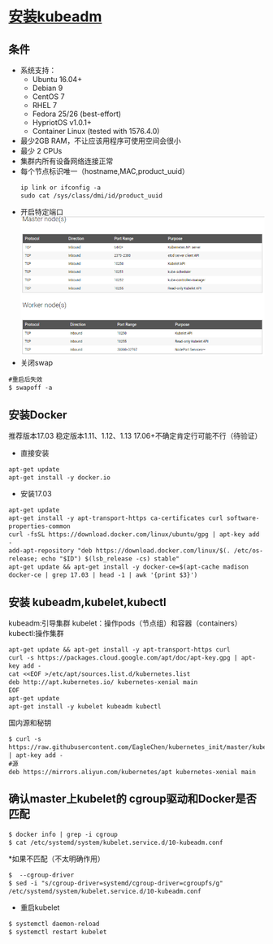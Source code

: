 # [安装kubeadm](https://kubernetes.io/docs/tasks/tools/install-kubeadm/)
## 条件
* 系统支持：
    * Ubuntu 16.04+
    * Debian 9
    * CentOS 7
    * RHEL 7
    * Fedora 25/26 (best-effort)
    * HypriotOS v1.0.1+
    * Container Linux (tested with 1576.4.0)
* 最少2GB RAM，不让应该用程序可使用空间会很小
* 最少 2 CPUs
* 集群内所有设备网络连接正常
* 每个节点标识唯一（hostname,MAC,product_uuid）
    ```
    ip link or ifconfig -a
    sudo cat /sys/class/dmi/id/product_uuid
    ```
* 开启特定端口 
![开启特定端口](./images/certain_port.png)
* 关闭swap
```
#重启后失效
$ swapoff -a 
```
## 安装Docker
推荐版本17.03
稳定版本1.11、1.12、1.13
17.06+不确定肯定行可能不行（待验证）
* 直接安装
```
apt-get update
apt-get install -y docker.io
```
* 安装17.03
```
apt-get update
apt-get install -y apt-transport-https ca-certificates curl software-properties-common
curl -fsSL https://download.docker.com/linux/ubuntu/gpg | apt-key add -
add-apt-repository "deb https://download.docker.com/linux/$(. /etc/os-release; echo "$ID") $(lsb_release -cs) stable"
apt-get update && apt-get install -y docker-ce=$(apt-cache madison docker-ce | grep 17.03 | head -1 | awk '{print $3}')
```
## 安装 kubeadm,kubelet,kubectl
kubeadm:引导集群
kubelet：操作pods（节点组）和容器（containers）
kubectl:操作集群
```
apt-get update && apt-get install -y apt-transport-https curl
curl -s https://packages.cloud.google.com/apt/doc/apt-key.gpg | apt-key add -
cat <<EOF >/etc/apt/sources.list.d/kubernetes.list
deb http://apt.kubernetes.io/ kubernetes-xenial main
EOF
apt-get update
apt-get install -y kubelet kubeadm kubectl
```
国内源和秘钥
```
$ curl -s https://raw.githubusercontent.com/EagleChen/kubernetes_init/master/kube_apt_key.gpg | apt-key add -
#源
deb https://mirrors.aliyun.com/kubernetes/apt kubernetes-xenial main
```
## 确认master上kubelet的 cgroup驱动和Docker是否匹配
```
$ docker info | grep -i cgroup
$ cat /etc/systemd/system/kubelet.service.d/10-kubeadm.conf
```
*如果不匹配（不太明确作用）
```
$  --cgroup-driver 
$ sed -i "s/cgroup-driver=systemd/cgroup-driver=cgroupfs/g" /etc/systemd/system/kubelet.service.d/10-kubeadm.conf
```
* 重启kubelet
```
$ systemctl daemon-reload
$ systemctl restart kubelet
```
